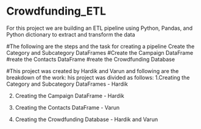 # Crowdfunding_ETL
For this project we are building an ETL pipeline using Python, Pandas, and Python dictionary to extract and transform the data

#The following are the steps and the task for creating a pipeline
 Create the Category and Subcategory DataFrames
#Create the Campaign DataFrame
#reate the Contacts DataFrame
#reate the Crowdfunding Database

#This project was created by Hardik and Varun and following are the breakdown of the work:
his project was divided as follows:
1.Creating the Category and Subcategory DataFrames - Hardik


2. Creating the Campaign DataFrame - Hardik


3. Creating the Contacts DataFrame - Varun


4. Creating the Crowdfunding Database - Hardik and Varun
